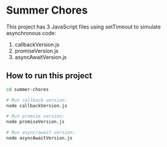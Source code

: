 # Summer Chores

This project has 3 JavaScript files using setTimeout to simulate asynchronous code:

1. callbackVersion.js
2. promiseVersion.js
3. asyncAwaitVersion.js

## How to run this project

```sh
cd summer-chores

# Run callback version:
node callbackVersion.js

# Run promise version:
node promiseVersion.js

# Run async/await version:
node asyncAwaitVersion.js
```
